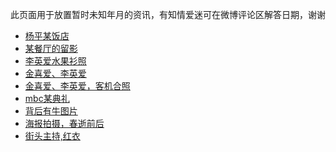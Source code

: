 此页面用于放置暂时未知年月的资讯，有知情爱迷可在微博评论区解答日期，谢谢
<ul>
 	<li><a href="https://weibo.com/3965220781/IzYGYCQ6s" rel="nofollow">杨平某饭店</a></li>
 	<li><a href="https://weibo.com/6493535909/IDj967lY9" rel="nofollow">某餐厅的留影</a></li>
 	<li><a href="https://weibo.com/3965220781/J04WFA98o" rel="nofollow">李英爱水果衫照</a></li>
 	<li><a href="https://weibo.com/3965220781/JaAUXtag9" rel="nofollow">金喜爱、李英爱</a></li>
 	<li><a href="https://weibo.com/6493535909/JjI9Dnsl0" rel="nofollow">金喜爱、李英爱，客机合照</a></li>
 	<li><a href="https://weibo.com/6493535909/JqHJxCKFs" rel="nofollow">mbc某典礼</a></li>
 	<li><a href="https://weibo.com/6493535909/JytIprWmy" rel="nofollow">背后有牛图片</a></li>
 	<li><a href="https://weibo.com/6493535909/JBcNXppEa" rel="nofollow">海报拍摄，春逝前后</a></li>
 	<li><a href="https://weibo.com/6493535909/JBcN4rH92" rel="nofollow">街头主持,红衣</a></li>
</ul>
